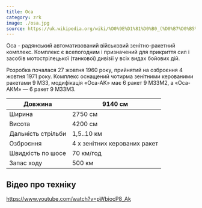 ```yaml
---
title: Оса
category: zrk
image: ./osa.jpg
source: https://uk.wikipedia.org/wiki/%D0%9E%D1%81%D0%B0_(%D0%B7%D0%B5%D0%BD%D1%96%D1%82%D0%BD%D0%B8%D0%B9_%D1%80%D0%B0%D0%BA%D0%B5%D1%82%D0%BD%D0%B8%D0%B9_%D0%BA%D0%BE%D0%BC%D0%BF%D0%BB%D0%B5%D0%BA%D1%81)
---
```


Оса - радянський автоматизований військовий зенітно-ракетний комплекс. Комплекс є всепогодним і призначений для прикриття сил і засобів мотострілецької (танкової) дивізії у всіх видах бойових дій.

Розробка почалася 27 жовтня 1960 року, прийнятий на озброєння 4 жовтня 1971 року. Комплекс оснащений чотирма зенітними керованими ракетами 9 M33, модифікація «Оса-АК» має 6 ракет 9 М33М2, а «Оса-АКМ» — 6 ракет 9 М33М3. 

Довжина | 9140 см
--------- | ---------
Ширина | 2750 см
Висота | 4200 см
Дальність стрільби | 1,5..10 км
Озброєння | 4 х зенітних керованих ракет
Швидкість по шосе | 70 км/год
Запас ходу | 500 км

## Відео про техніку
https://www.youtube.com/watch?v=pWbiocP8_Ak
